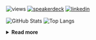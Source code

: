 ![views](https://komarev.com/ghpvc/?username=chck&color=blueviolet)
[![speakerdeck](https://img.shields.io/badge/Speaker_Deck-chck-8a2be2?style=flat-square&logo=speaker-deck)](https://speakerdeck.com/chck)
[![linkedin](https://img.shields.io/badge/LinkedIn-chck-8a2be2?style=flat-square&logo=linkedin)](https://www.linkedin.com/in/chck/)

<p align="left"> 
  <img alt="GitHub Stats" align="center" height="150" src="https://github-readme-stats-nine-umber-51.vercel.app/api?username=chck&count_private=true&show_icons=true&hide_title=true&theme=buefy" />
  <img alt="Top Langs" align="center" height="150" src="https://github-readme-stats-nine-umber-51.vercel.app/api/top-langs/?username=chck&layout=compact&count_private=true&show_icons=true&hide_title=true&theme=buefy" />
</p>

<details>
  <summary><b>Read more</b></summary>
  <br>

  <!--START_SECTION:waka-->
**🐱 My GitHub Data** 

> 📦 88.3 kB Used in GitHub's Storage 
 > 
> 🏆 525 Contributions in the Year 2024
 > 
> 💼 Opted to Hire
 > 
> 📜 133 Public Repositories 
 > 
> 🔑 23 Private Repositories 
 > 
**I'm a Night 🦉** 

```text
🌞 Morning                942 commits         ███░░░░░░░░░░░░░░░░░░░░░░   13.36 % 
🌆 Daytime                2305 commits        ████████░░░░░░░░░░░░░░░░░   32.69 % 
🌃 Evening                2056 commits        ███████░░░░░░░░░░░░░░░░░░   29.16 % 
🌙 Night                  1748 commits        ██████░░░░░░░░░░░░░░░░░░░   24.79 % 
```
📅 **I'm Most Productive on Thursday** 

```text
Monday                   1337 commits        █████░░░░░░░░░░░░░░░░░░░░   18.96 % 
Tuesday                  1084 commits        ████░░░░░░░░░░░░░░░░░░░░░   15.37 % 
Wednesday                1132 commits        ████░░░░░░░░░░░░░░░░░░░░░   16.05 % 
Thursday                 1794 commits        ██████░░░░░░░░░░░░░░░░░░░   25.44 % 
Friday                   707 commits         ███░░░░░░░░░░░░░░░░░░░░░░   10.03 % 
Saturday                 416 commits         █░░░░░░░░░░░░░░░░░░░░░░░░   05.90 % 
Sunday                   581 commits         ██░░░░░░░░░░░░░░░░░░░░░░░   08.24 % 
```


📊 **This Week I Spent My Time On** 

```text
💬 Programming Languages: 
Python                   52 mins             █████████░░░░░░░░░░░░░░░░   37.03 % 
TypeScript               26 mins             █████░░░░░░░░░░░░░░░░░░░░   18.92 % 
Bash                     20 mins             ████░░░░░░░░░░░░░░░░░░░░░   14.24 % 
Markdown                 15 mins             ███░░░░░░░░░░░░░░░░░░░░░░   11.07 % 
PHP                      9 mins              ██░░░░░░░░░░░░░░░░░░░░░░░   06.92 % 

🔥 Editors: 
PyCharm                  52 mins             █████████░░░░░░░░░░░░░░░░   37.03 % 
WebStorm                 48 mins             █████████░░░░░░░░░░░░░░░░   34.06 % 
Neovim                   32 mins             ██████░░░░░░░░░░░░░░░░░░░   22.96 % 
Chrome                   4 mins              █░░░░░░░░░░░░░░░░░░░░░░░░   03.35 % 
RustRover                1 min               ░░░░░░░░░░░░░░░░░░░░░░░░░   01.33 % 
```

**I Mostly Code in Python** 

```text
Python                   45 repos            █████████░░░░░░░░░░░░░░░░   34.62 % 
Jupyter Notebook         19 repos            ████░░░░░░░░░░░░░░░░░░░░░   14.62 % 
Rust                     7 repos             █░░░░░░░░░░░░░░░░░░░░░░░░   05.38 % 
TypeScript               5 repos             █░░░░░░░░░░░░░░░░░░░░░░░░   03.85 % 
Astro                    1 repo              ░░░░░░░░░░░░░░░░░░░░░░░░░   00.77 % 
```



**Timeline**

![Lines of Code chart](https://raw.githubusercontent.com/chck/chck/main/assets/bar_graph.png)


 Last Updated on 2024-11-04 01:55 UTC
<!--END_SECTION:waka-->
</details>

